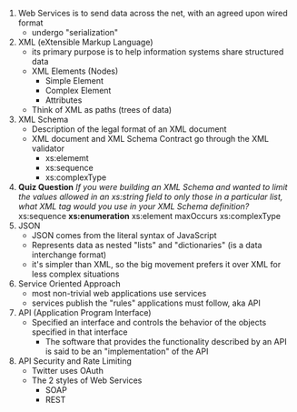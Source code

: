 1. Web Services is to send data across the net, with an agreed upon wired format
   - undergo "serialization"
2. XML (eXtensible Markup Language)
   - its primary purpose is to help information systems share structured data
   - XML Elements (Nodes)
     - Simple Element
     - Complex Element
     - Attributes
   - Think of XML as paths (trees of data)
3. XML Schema
   - Description of the legal format of an XML document
   - XML document and XML Schema Contract go through the XML validator
     - xs:elememt
     - xs:sequence
     - xs:complexType
4. **Quiz Question**
*If you were building an XML Schema and wanted to limit the values allowed in an xs:string field to only those in a particular list, what XML tag would you use in your XML Schema definition?*
 xs:sequence
 **xs:enumeration**
 xs:element
 maxOccurs
 xs:complexType
5. JSON
   - JSON comes from the literal syntax of JavaScript
   - Represents data as nested "lists" and "dictionaries" (is a data interchange format)
   - it's simpler than XML, so the big movement prefers it over XML for less complex situations
6. Service Oriented Approach
   - most non-trivial web applications use services
   - services publish the "rules" applications must follow, aka API
7. API (Application Program Interface)
   - Specified an interface and controls the behavior of the objects specified in that interface
     - The software that provides the functionality described by an API is said to be an "implementation" of the API
8. API Security and Rate Limiting
   - Twitter uses OAuth
   - The 2 styles of Web Services
     - SOAP
     - REST
